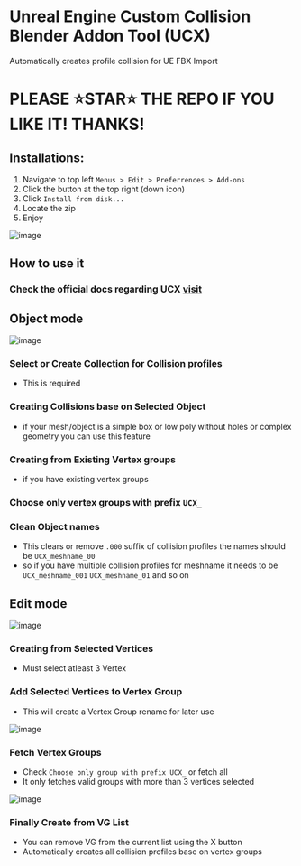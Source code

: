 # Unreal Engine Custom Collision Blender Addon Tool (UCX)

Automatically creates profile collision for UE FBX Import

# PLEASE ⭐STAR⭐ THE REPO IF YOU LIKE IT! THANKS!

## Installations:
1. Navigate to top left `Menus > Edit > Preferrences > Add-ons`
2. Click the button at the top right (down icon)
3. Click `Install from disk...`
4. Locate the zip 
5. Enjoy

![image](https://github.com/user-attachments/assets/09db0f25-588b-43e3-81d4-48422b1102de)


## How to use it
### Check the official docs regarding UCX [visit](https://dev.epicgames.com/documentation/en-us/unreal-engine/fbx-static-mesh-pipeline?application_version=4.27)

## Object mode

![image](https://github.com/user-attachments/assets/67eb663c-f566-4e32-82cb-062810bc542f)

### Select or Create Collection for Collision profiles
- This is required

### Creating Collisions base on Selected Object
- if your mesh/object is a simple box or low poly without holes or complex geometry you can use this feature

### Creating from Existing Vertex groups
- if you have existing vertex groups

### Choose only vertex groups with prefix `UCX_`

### Clean Object names
- This clears or remove `.000` suffix of collision profiles the names should be `UCX_meshname_00`
- so if you have multiple collision profiles for meshname it needs to be `UCX_meshname_001` `UCX_meshname_01` and so on

## Edit mode

![image](https://github.com/user-attachments/assets/d4af691b-27b9-44b3-8dd8-2213fe70b26c)

### Creating from Selected Vertices
- Must select atleast 3 Vertex

### Add Selected Vertices to Vertex Group
- This will create a Vertex Group rename for later use

![image](https://github.com/user-attachments/assets/1611b12c-7572-4d09-bdfc-d8f66c207699)

### Fetch Vertex Groups
- Check `Choose only group with prefix UCX_` or fetch all
- It only fetches valid groups with more than 3 vertices selected

![image](https://github.com/user-attachments/assets/ee63f09f-4f0f-47e2-9a48-2aa33fbc676b)

### Finally Create from VG List
- You can remove VG from the current list using the X button
- Automatically creates all collision profiles base on vertex groups




